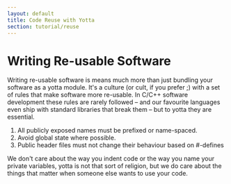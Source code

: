 ```yaml
---
layout: default
title: Code Reuse with Yotta
section: tutorial/reuse
---
```


# Writing Re-usable Software
Writing re-usable software is means much more than just bundling your software as a yotta module. It's a culture (or cult, if you prefer ;) with a set of rules that make software more re-usable. In C/C++ software development these rules are rarely followed – and our favourite languages even ship with standard libraries that break them – but to yotta they are essential.

 1. All publicly exposed names must be prefixed or name-spaced.
 2. Avoid global state where possible.
 4. Public header files must not change their behaviour based on #-defines

We don't care about the way you indent code or the way you name your private variables, yotta is not that sort of religion, but we do care about the things that matter when someone else wants to use your code.
